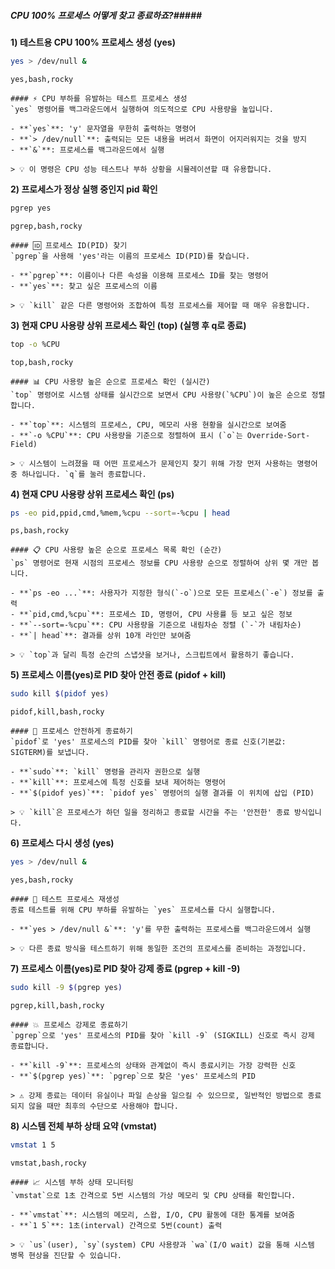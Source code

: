 ##### CPU 100% 프로세스 어떻게 찾고 종료하죠?#####

**1) 테스트용 CPU 100% 프로세스 생성 (yes)**

```bash
yes > /dev/null &
```

```tech
yes,bash,rocky
```

```desc
#### ⚡️ CPU 부하를 유발하는 테스트 프로세스 생성
`yes` 명령어를 백그라운드에서 실행하여 의도적으로 CPU 사용량을 높입니다.

- **`yes`**: 'y' 문자열을 무한히 출력하는 명령어
- **`> /dev/null`**: 출력되는 모든 내용을 버려서 화면이 어지러워지는 것을 방지
- **`&`**: 프로세스를 백그라운드에서 실행

> 💡 이 명령은 CPU 성능 테스트나 부하 상황을 시뮬레이션할 때 유용합니다.
```

**2) 프로세스가 정상 실행 중인지 pid 확인**

```bash
pgrep yes
```

```tech
pgrep,bash,rocky
```

```desc
#### 🆔 프로세스 ID(PID) 찾기
`pgrep`을 사용해 'yes'라는 이름의 프로세스 ID(PID)를 찾습니다.

- **`pgrep`**: 이름이나 다른 속성을 이용해 프로세스 ID를 찾는 명령어
- **`yes`**: 찾고 싶은 프로세스의 이름

> 💡 `kill` 같은 다른 명령어와 조합하여 특정 프로세스를 제어할 때 매우 유용합니다.
```

**3) 현재 CPU 사용량 상위 프로세스 확인 (top) (실행 후 q로 종료)**

```bash
top -o %CPU
```

```tech
top,bash,rocky
```

```desc
#### 📊 CPU 사용량 높은 순으로 프로세스 확인 (실시간)
`top` 명령어로 시스템 상태를 실시간으로 보면서 CPU 사용량(`%CPU`)이 높은 순으로 정렬합니다.

- **`top`**: 시스템의 프로세스, CPU, 메모리 사용 현황을 실시간으로 보여줌
- **`-o %CPU`**: CPU 사용량을 기준으로 정렬하여 표시 (`o`는 Override-Sort-Field)

> 💡 시스템이 느려졌을 때 어떤 프로세스가 문제인지 찾기 위해 가장 먼저 사용하는 명령어 중 하나입니다. `q`를 눌러 종료합니다.
```

**4) 현재 CPU 사용량 상위 프로세스 확인 (ps)**

```bash
ps -eo pid,ppid,cmd,%mem,%cpu --sort=-%cpu | head
```

```tech
ps,bash,rocky
```

```desc
#### 📋 CPU 사용량 높은 순으로 프로세스 목록 확인 (순간)
`ps` 명령어로 현재 시점의 프로세스 정보를 CPU 사용량 순으로 정렬하여 상위 몇 개만 봅니다.

- **`ps -eo ...`**: 사용자가 지정한 형식(`-o`)으로 모든 프로세스(`-e`) 정보를 출력
- **`pid,cmd,%cpu`**: 프로세스 ID, 명령어, CPU 사용률 등 보고 싶은 정보
- **`--sort=-%cpu`**: CPU 사용량을 기준으로 내림차순 정렬 (`-`가 내림차순)
- **`| head`**: 결과를 상위 10개 라인만 보여줌

> 💡 `top`과 달리 특정 순간의 스냅샷을 보거나, 스크립트에서 활용하기 좋습니다.
```

**5) 프로세스 이름(yes)로 PID 찾아 안전 종료 (pidof + kill)**

```bash
sudo kill $(pidof yes)
```

```tech
pidof,kill,bash,rocky
```

```desc
#### 🛑 프로세스 안전하게 종료하기
`pidof`로 'yes' 프로세스의 PID를 찾아 `kill` 명령어로 종료 신호(기본값: SIGTERM)를 보냅니다.

- **`sudo`**: `kill` 명령을 관리자 권한으로 실행
- **`kill`**: 프로세스에 특정 신호를 보내 제어하는 명령어
- **`$(pidof yes)`**: `pidof yes` 명령어의 실행 결과를 이 위치에 삽입 (PID)

> 💡 `kill`은 프로세스가 하던 일을 정리하고 종료할 시간을 주는 '안전한' 종료 방식입니다.
```

**6) 프로세스 다시 생성 (yes)**

```bash
yes > /dev/null &
```

```tech
yes,bash,rocky
```

```desc
#### 🔄 테스트 프로세스 재생성
종료 테스트를 위해 CPU 부하를 유발하는 `yes` 프로세스를 다시 실행합니다.

- **`yes > /dev/null &`**: 'y'를 무한 출력하는 프로세스를 백그라운드에서 실행

> 💡 다른 종료 방식을 테스트하기 위해 동일한 조건의 프로세스를 준비하는 과정입니다.
```

**7) 프로세스 이름(yes)로 PID 찾아 강제 종료 (pgrep + kill -9)**

```bash
sudo kill -9 $(pgrep yes)
```

```tech
pgrep,kill,bash,rocky
```

```desc
#### 💥 프로세스 강제로 종료하기
`pgrep`으로 'yes' 프로세스의 PID를 찾아 `kill -9` (SIGKILL) 신호로 즉시 강제 종료합니다.

- **`kill -9`**: 프로세스의 상태와 관계없이 즉시 종료시키는 가장 강력한 신호
- **`$(pgrep yes)`**: `pgrep`으로 찾은 'yes' 프로세스의 PID

> ⚠️ 강제 종료는 데이터 유실이나 파일 손상을 일으킬 수 있으므로, 일반적인 방법으로 종료되지 않을 때만 최후의 수단으로 사용해야 합니다.
```

**8) 시스템 전체 부하 상태 요약 (vmstat)**

```bash
vmstat 1 5
```

```tech
vmstat,bash,rocky
```

```desc
#### 📈 시스템 부하 상태 모니터링
`vmstat`으로 1초 간격으로 5번 시스템의 가상 메모리 및 CPU 상태를 확인합니다.

- **`vmstat`**: 시스템의 메모리, 스왑, I/O, CPU 활동에 대한 통계를 보여줌
- **`1 5`**: 1초(interval) 간격으로 5번(count) 출력

> 💡 `us`(user), `sy`(system) CPU 사용량과 `wa`(I/O wait) 값을 통해 시스템 병목 현상을 진단할 수 있습니다.
```